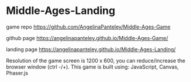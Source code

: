 # Middle-Ages-Landing

game repo https://github.com/AngelinaPanteley/Middle-Ages-Game

github page https://angelinapanteley.github.io/Middle-Ages-Game/

landing page https://angelinapanteley.github.io/Middle-Ages-Landing/

Resolution of the game screen is 1200 x 600, you can reduce/increase the browser window (ctrl -/+). This game is built using: JavaScript, Canvas, Phaser.js
